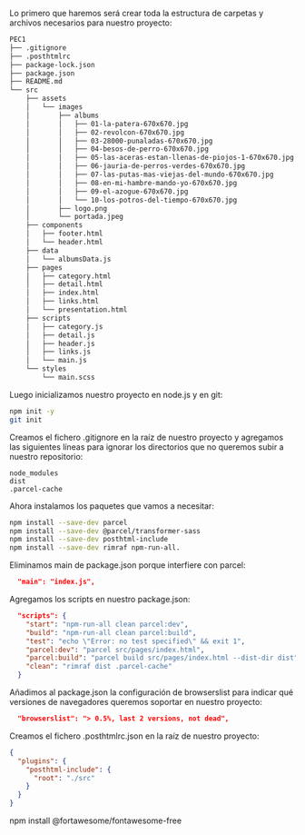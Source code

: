 Lo primero que haremos será crear toda la estructura de carpetas y archivos necesarios para nuestro proyecto:

```bash
PEC1
├── .gitignore
├── .posthtmlrc
├── package-lock.json
├── package.json
├── README.md
└── src
    ├── assets
    │   └── images
    │       ├── albums
    │       │   ├── 01-la-patera-670x670.jpg
    │       │   ├── 02-revolcon-670x670.jpg
    │       │   ├── 03-28000-punaladas-670x670.jpg
    │       │   ├── 04-besos-de-perro-670x670.jpg
    │       │   ├── 05-las-aceras-estan-llenas-de-piojos-1-670x670.jpg
    │       │   ├── 06-jauria-de-perros-verdes-670x670.jpg
    │       │   ├── 07-las-putas-mas-viejas-del-mundo-670x670.jpg
    │       │   ├── 08-en-mi-hambre-mando-yo-670x670.jpg
    │       │   ├── 09-el-azogue-670x670.jpg
    │       │   └── 10-los-potros-del-tiempo-670x670.jpg
    │       ├── logo.png
    │       └── portada.jpeg
    ├── components
    │   ├── footer.html
    │   └── header.html
    ├── data
    │   └── albumsData.js
    ├── pages
    │   ├── category.html
    │   ├── detail.html
    │   ├── index.html
    │   ├── links.html
    │   └── presentation.html
    ├── scripts
    │   ├── category.js
    │   ├── detail.js
    │   ├── header.js
    │   ├── links.js
    │   └── main.js
    └── styles
        └── main.scss
```

Luego inicializamos nuestro proyecto en node.js y en git:

```bash
npm init -y
git init
```

Creamos el fichero .gitignore en la raíz de nuestro proyecto y agregamos las siguientes líneas para ignorar los directorios que no queremos subir a nuestro repositorio:

```
node_modules
dist
.parcel-cache
```

Ahora instalamos los paquetes que vamos a necesitar:

```bash
npm install --save-dev parcel
npm install --save-dev @parcel/transformer-sass
npm install --save-dev posthtml-include
npm install --save-dev rimraf npm-run-all.
```

Eliminamos main de package.json porque interfiere con parcel:

```json
  "main": "index.js",
```

Agregamos los scripts en nuestro package.json:

```json
  "scripts": {
    "start": "npm-run-all clean parcel:dev",
    "build": "npm-run-all clean parcel:build",
    "test": "echo \"Error: no test specified\" && exit 1",
    "parcel:dev": "parcel src/pages/index.html",
    "parcel:build": "parcel build src/pages/index.html --dist-dir dist",
    "clean": "rimraf dist .parcel-cache"
  }
```

Añadimos al package.json la configuración de browserslist para indicar qué versiones de navegadores queremos soportar en nuestro proyecto:

```json
  "browserslist": "> 0.5%, last 2 versions, not dead",
```

Creamos el fichero .posthtmlrc.json en la raíz de nuestro proyecto:

```json
{
  "plugins": {
    "posthtml-include": {
      "root": "./src"
    }
  }
}
```

npm install @fortawesome/fontawesome-free
